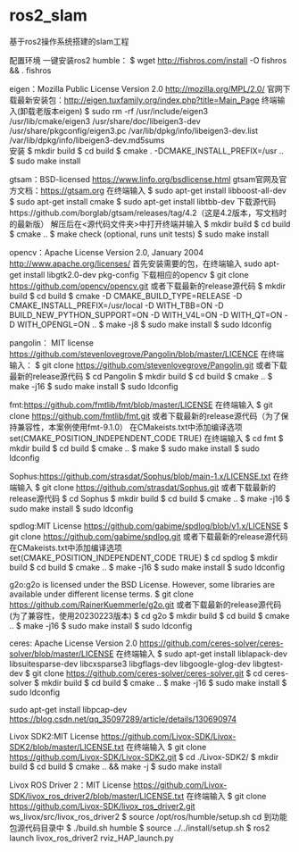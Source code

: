 # ros2_slam
基于ros2操作系统搭建的slam工程

配置环境
一键安装ros2 humble：
$ wget http://fishros.com/install -O fishros && . fishros

eigen：Mozilla Public License Version 2.0 http://mozilla.org/MPL/2.0/
官网下载最新安装包：http://eigen.tuxfamily.org/index.php?title=Main_Page
终端输入(卸载老版本eigen)
$ sudo rm -rf /usr/include/eigen3 /usr/lib/cmake/eigen3 /usr/share/doc/libeigen3-dev /usr/share/pkgconfig/eigen3.pc /var/lib/dpkg/info/libeigen3-dev.list /var/lib/dpkg/info/libeigen3-dev.md5sums  
安装
$ mkdir build
$ cd build
$ cmake . -DCMAKE_INSTALL_PREFIX=/usr ..
$ sudo make install

gtsam：BSD-licensed https://www.linfo.org/bsdlicense.html
gtsam官网及官方文档：https://gtsam.org
在终端输入
$ sudo apt-get install libboost-all-dev
$ sudo apt-get install cmake
$ sudo apt-get install libtbb-dev
下载源代码https://github.com/borglab/gtsam/releases/tag/4.2（这是4.2版本，写文档时的最新版）
解压后在<源代码文件夹>中打开终端并输入
$ mkdir build
$ cd build
$ cmake ..
$ make check (optional, runs unit tests)
$ sudo make install

opencv：Apache License Version 2.0, January 2004 http://www.apache.org/licenses/
首先安装需要的包，在终端输入
sudo apt-get install libgtk2.0-dev pkg-config
下载相应的opencv
$ git clone https://github.com/opencv/opencv.git 或者下载最新的release源代码
$ mkdir build
$ cd build
$ cmake -D CMAKE_BUILD_TYPE=RELEASE -D CMAKE_INSTALL_PREFIX=/usr/local -D WITH_TBB=ON -D BUILD_NEW_PYTHON_SUPPORT=ON -D WITH_V4L=ON -D WITH_QT=ON -D WITH_OPENGL=ON ..
$ make -j8
$ sudo make install
$ sudo ldconfig

pangolin： MIT license https://github.com/stevenlovegrove/Pangolin/blob/master/LICENCE
在终端输入：
$ git clone https://github.com/stevenlovegrove/Pangolin.git 或者下载最新的release源代码
$ cd Pangolin
$ mkdir build
$ cd build
$ cmake ..
$ make -j16
$ sudo make install
$ sudo ldconfig

fmt:https://github.com/fmtlib/fmt/blob/master/LICENSE
在终端输入
$ git clone https://github.com/fmtlib/fmt.git 或者下载最新的release源代码（为了保持兼容性，本案例使用fmt-9.1.0）
在CMakeists.txt中添加编译选项
set(CMAKE_POSITION_INDEPENDENT_CODE TRUE)
在终端输入
$ cd fmt
$ mkdir build
$ cd build
$ cmake ..
$ make
$ sudo make install
$ sudo ldconfig

Sophus:https://github.com/strasdat/Sophus/blob/main-1.x/LICENSE.txt
在终端输入
$ git clone https://github.com/strasdat/Sophus.git 或者下载最新的release源代码
$ cd Sophus
$ mkdir build
$ cd build
$ cmake ..
$ make -j16
$ sudo make install
$ sudo ldconfig

spdlog:MIT License https://github.com/gabime/spdlog/blob/v1.x/LICENSE
$ git clone https://github.com/gabime/spdlog.git 或者下载最新的release源代码
在CMakeists.txt中添加编译选项
set(CMAKE_POSITION_INDEPENDENT_CODE TRUE)
$ cd spdlog
$ mkdir build
$ cd build
$ cmake ..
$ make -j16
$ sudo make install
$ sudo ldconfig

g2o:g2o is licensed under the BSD License. However, some libraries are available under different license terms. 
$ git clone https://github.com/RainerKuemmerle/g2o.git 或者下载最新的release源代码(为了兼容性，使用20230223版本)
$ cd g2o
$ mkdir build
$ cd build
$ cmake ..
$ make -j16
$ sudo make install
$ sudo ldconfig

ceres: Apache License Version 2.0 https://github.com/ceres-solver/ceres-solver/blob/master/LICENSE
在终端输入
$ sudo apt-get install  liblapack-dev libsuitesparse-dev libcxsparse3 libgflags-dev libgoogle-glog-dev libgtest-dev
$ git clone https://github.com/ceres-solver/ceres-solver.git
$ cd ceres-solver
$ mkdir build
$ cd build
$ cmake ..
$ make -j16
$ sudo make install
$ sudo ldconfig

sudo apt-get install libpcap-dev
https://blog.csdn.net/qq_35097289/article/details/130690974

Livox SDK2:MIT License https://github.com/Livox-SDK/Livox-SDK2/blob/master/LICENSE.txt
在终端输入
$ git clone https://github.com/Livox-SDK/Livox-SDK2.git
$ cd ./Livox-SDK2/
$ mkdir build
$ cd build
$ cmake .. && make -j
$ sudo make install

Livox ROS Driver 2：MIT License https://github.com/Livox-SDK/livox_ros_driver2/blob/master/LICENSE.txt
在终端输入
$ git clone https://github.com/Livox-SDK/livox_ros_driver2.git ws_livox/src/livox_ros_driver2
$ source /opt/ros/humble/setup.sh
cd 到功能包源代码目录中
$ ./build.sh humble
$ source ../../install/setup.sh
$ ros2 launch livox_ros_driver2 rviz_HAP_launch.py